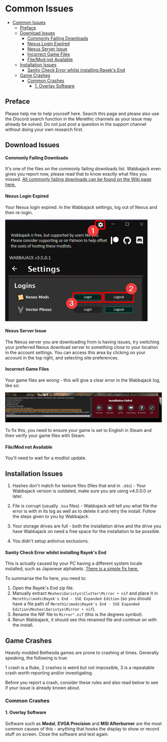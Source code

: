 # Common Issues

- [Common Issues](#common-issues)
  - [Preface](#preface)
  - [Download Issues](#download-issues)
      - [Commonly Failing Downloads](#commonly-failing-downloads)
      - [Nexus Login Expired](#nexus-login-expired)
      - [Nexus Server Issue](#nexus-server-issue)
      - [Incorrect Game Files](#incorrect-game-files)
      - [File/Mod not Available](#filemod-not-available)
  - [Installation Issues](#installation-issues)
      - [Sanity Check Error whilst installing Rayek's End](#sanity-check-error-whilst-installing-rayeks-end)
  - [Game Crashes](#game-crashes)
    - [Common Crashes](#common-crashes)
      - [1. Overlay Software](#1-overlay-software)

## Preface
Please help me to help yourself here. Search this page and please also use the Discord search function in the Merethic channels as your issue may already be solved. Do not just post a question in the support channel without doing your own research first.

## Download Issues

#### Commonly Failing Downloads
It's one of the files on the commonly failing downloads list. Wabbajack even gives you report now, please read that to know exactly what files you missed. [All commonly failing downloads can be found on the Wiki page here.](https://github.com/iAmMe27/Merethic/wiki)

#### Nexus Login Expired
Your Nexus login expired. In the Wabbajack settings, log out of Nexus and then re-login.

![Nexus Relog](img/NexusRelog.png)

#### Nexus Server Issue
The Nexus server you are downloading from is having issues, try switching your preferred Nexus download server to something close to your location in the account settings. You can access this area by clicking on your account in the top right, and selecting site preferences.

#### Incorrect Game Files
Your game files are wrong - this will give a clear error in the Wabbajack log, like so:

![Game file error](img/GameFileError.png)

To fix this, you need to ensure your game is set to English in Steam and then verify your game files with Steam.

#### File/Mod not Available
You'll need to wait for a modlist update.

## Installation Issues

1. Hashes don't match for texture files (files that end in `.dds`) - Your Wabbajack version is outdated, make sure you are using v4.0.0.0 or later.

2. File is corrupt (usually `.bsa` files) - Wabbajack will tell you what file the error is with in its log as well as to delete it and retry the install. Follow the steps given to you by Wabbajack.

3. Your storage drives are full - both the installation drive and the drive you have Wabbajack on need a free space for the installation to be possible.

4. You didn't setup antivirus exclusions.

#### Sanity Check Error whilst installing Rayek's End
This is actually caused by your PC having a different system locale installed, such as Japanese alphabets. [There is a simple fix here.](https://github.com/ForgottenGlory/Living-Skyrim-2/issues/69#issuecomment-643644342)

To summarise the fix here, you need to:
1. Open the Rayek's End zip file.
2. Manually extract `Meshes\Oaristys\Clutter\Mirror • nif` and place it in `Merethic\mods\Rayek's End - SSE Expanded Edition` (so you should have a file path of `Merethic\mods\Rayek's End - SSE Expanded Edition\Meshes\Oaristys\Mirror • nif`).
3. Rename the NIF file to `Mirror°.nif` (this is the degrees symbol).
4. Rerun Wabbajack, it should see this renamed file and continue on with the install.

## Game Crashes
Heavily modded Bethesda games are prone to crashing at times. Generally speaking, the following is true:

1 crash is a fluke, 2 crashes is weird but not impossible, 3 is a repeatable crash worth reporting and/or investigating.

Before you report a crash, consider these rules and also read below to see if your issue is already known about.

### Common Crashes

#### 1. Overlay Software
Software such as **Medal**, **EVGA Precision** and **MSI Afterburner** are the most common causes of this - anything that hooks the display to show or record stuff on screen. Close the software and test again.
